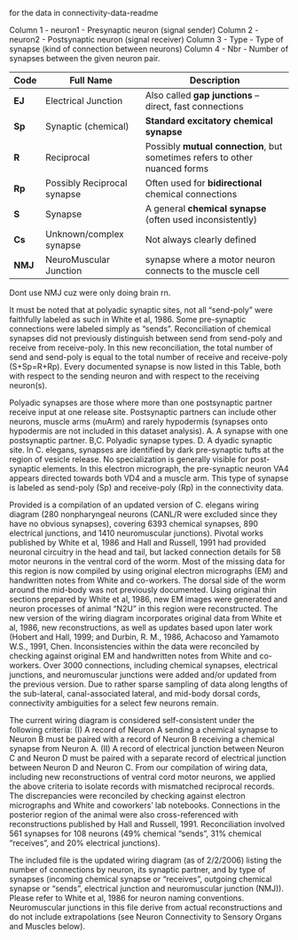 for the data in connectivity-data-readme


Column 1 - neuron1 - Presynaptic neuron (signal sender)
Column 2 - neuron2 - Postsynaptic neuron (signal receiver)
Column 3 - Type - Type of synapse (kind of connection between neurons)
Column 4 - Nbr - Number of synapses between the given neuron pair.

| Code   | Full Name                   | Description                                                                 |
| ------ | --------------------------- | --------------------------------------------------------------------------- |
| **EJ** | Electrical Junction         | Also called **gap junctions** – direct, fast connections                    |
| **Sp** | Synaptic (chemical)         | **Standard excitatory chemical synapse**                                    |
| **R**  | Reciprocal                  | Possibly **mutual connection**, but sometimes refers to other nuanced forms |
| **Rp** | Possibly Reciprocal synapse | Often used for **bidirectional** chemical connections                       |
| **S**  | Synapse                     | A general **chemical synapse** (often used inconsistently)                  |
| **Cs** | Unknown/complex synapse     | Not always clearly defined                                                  |
| **NMJ**| NeuroMuscular Junction     | synapse where a motor neuron connects to the muscle cell                    |

Dont use NMJ cuz were only doing brain rn.



It must be noted that at polyadic synaptic sites, not all “send-poly” were faithfully labeled as such in White et al, 1986. Some pre-synaptic connections were labeled simply as “sends”. Reconciliation of chemical synapses did not previously distinguish between send from send-poly and receive from receive-poly. In this new reconciliation, the total number of send and send-poly is equal to the total number of receive and receive-poly (S+Sp=R+Rp). Every documented synapse is now listed in this Table, both with respect to the sending neuron and with respect to the receiving neuron(s).

Polyadic synapses are those where more than one postsynaptic partner receive input at one release site. Postsynaptic partners can include other neurons, muscle arms (muArm) and rarely hypodermis (synapses onto hypodermis are not included in this dataset analysis). A. A synapse with one postsynaptic partner. B,C. Polyadic synapse types. D. A dyadic synaptic site. In C. elegans, synapses are identified by dark pre-synaptic tufts at the region of vesicle release. No specialization is generally visible for post-synaptic elements. In this electron micrograph, the pre-synaptic neuron VA4 appears directed towards both VD4 and a muscle arm. This type of synapse is labeled as send-poly (Sp) and receive-poly (Rp) in the connectivity data.


Provided is a compilation of an updated version of C. elegans wiring diagram (280 nonpharyngeal neurons (CANL/R were excluded since they have no obvious synapses), covering 6393 chemical synapses, 890 electrical junctions, and 1410 neuromuscular junctions). Pivotal works published by White et al, 1986 and Hall and Russell, 1991 had provided neuronal circuitry in the head and tail, but lacked connection details for 58 motor neurons in the ventral cord of the worm. Most of the missing data for this region is now compiled by using original electron micrographs (EM) and handwritten notes from White and co-workers. The dorsal side of the worm around the mid-body was not previously documented. Using original thin sections prepared by White et al, 1986, new EM images were generated and neuron processes of animal “N2U” in this region were reconstructed. The new version of the wiring diagram incorporates original data from White et al, 1986, new reconstructions, as well as updates based upon later work (Hobert and Hall, 1999; and Durbin, R. M., 1986, Achacoso and Yamamoto W.S., 1991, Chen. Inconsistencies within the data were reconciled by checking against original EM and handwritten notes from White and co-workers. Over 3000 connections, including chemical synapses, electrical junctions, and neuromuscular junctions were added and/or updated from the previous version. Due to rather sparse sampling of data along lengths of the sub-lateral, canal-associated lateral, and mid-body dorsal cords, connectivity ambiguities for a select few neurons remain.

The current wiring diagram is considered self-consistent under the following criteria: (I) A record of Neuron A sending a chemical synapse to Neuron B must be paired with a record of Neuron B receiving a chemical synapse from Neuron A. (II) A record of electrical junction between Neuron C and Neuron D must be paired with a separate record of electrical junction between Neuron D and Neuron C. From our compilation of wiring data, including new reconstructions of ventral cord motor neurons, we applied the above criteria to isolate records with mismatched reciprocal records. The discrepancies were reconciled by checking against electron micrographs and White and coworkers’ lab notebooks. Connections in the posterior region of the animal were also cross-referenced with reconstructions published by Hall and Russell, 1991. Reconciliation involved 561 synapses for 108 neurons (49% chemical “sends”, 31% chemical “receives”, and 20% electrical junctions).

The included file is the updated wiring diagram (as of 2/2/2006) listing the number of connections by neuron, its synaptic partner, and by type of synapses (incoming chemical synapse or “receives”, outgoing chemical synapse or “sends”, electrical junction and neuromuscular junction (NMJ)). Please refer to White et al, 1986 for neuron naming conventions. Neuromuscular junctions in this file derive from actual reconstructions and do not include extrapolations (see Neuron Connectivity to Sensory Organs and Muscles below).